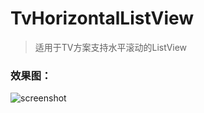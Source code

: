 # TvHorizontalListView

> 适用于TV方案支持水平滚动的ListView

### 效果图：

![screenshot](https://github.com/SmartArvin/TvHorizontalListView/blob/master/screenshot/Screenshot.png)
